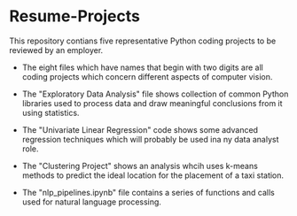 # Resume-Projects
This repository contians five representative Python coding projects to be reviewed by an employer.

- The eight files which have names that begin with two digits are all coding projects which concern different aspects of computer vision.

- The "Exploratory Data Analysis" file shows collection of common Python libraries used to process data and draw meaningful conclusions from it using statistics.

- The "Univariate Linear Regression" code shows some advanced regression techniques which will probably be used ina ny data analyst role.

- The "Clustering Project" shows an analysis whcih uses k-means methods to predict the ideal location for the placement of a taxi station.

- The "nlp_pipelines.ipynb" file contains a series of functions and calls used for natural language processing.
